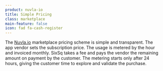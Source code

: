 ```yaml
---
product: nuvla-io
title: Simple Pricing
class: marketplace
main-feature: false
icon: fad fa-cash-register
---
```


The [Nuvla.io](https://sixsq.com/products-and-services/nuvla-io/overview) marketplace pricing scheme is simple and transparent. The app vendor sets the subscription price. The usage is metered by the hour and invoiced monthly. SixSq takes a fee and pays the vendor the remaining amount on payment by the customer. The metering starts only after 24 hours, giving the customer time to explore and validate the purchase.
